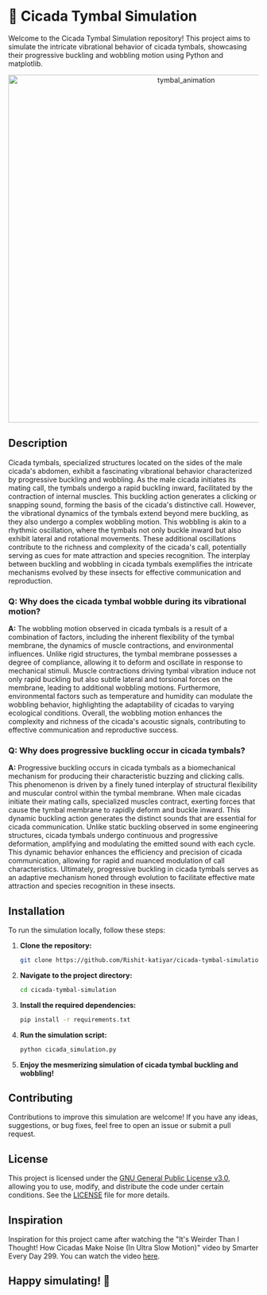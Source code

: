 # 🦗 Cicada Tymbal Simulation

Welcome to the Cicada Tymbal Simulation repository! This project aims to simulate the intricate vibrational behavior of cicada tymbals, showcasing their progressive buckling and wobbling motion using Python and matplotlib.

<p align="center">
  <img src="https://github.com/Rishit-katiyar/cicada-tymbal-simulation/assets/167756997/78596dcf-a864-4ee4-8386-f9e82c954889" alt="tymbal_animation" width="700px">
</p>

## Description

Cicada tymbals, specialized structures located on the sides of the male cicada's abdomen, exhibit a fascinating vibrational behavior characterized by progressive buckling and wobbling. As the male cicada initiates its mating call, the tymbals undergo a rapid buckling inward, facilitated by the contraction of internal muscles. This buckling action generates a clicking or snapping sound, forming the basis of the cicada's distinctive call. However, the vibrational dynamics of the tymbals extend beyond mere buckling, as they also undergo a complex wobbling motion. This wobbling is akin to a rhythmic oscillation, where the tymbals not only buckle inward but also exhibit lateral and rotational movements. These additional oscillations contribute to the richness and complexity of the cicada's call, potentially serving as cues for mate attraction and species recognition. The interplay between buckling and wobbling in cicada tymbals exemplifies the intricate mechanisms evolved by these insects for effective communication and reproduction.

### **Q: Why does the cicada tymbal wobble during its vibrational motion?**

**A:** The wobbling motion observed in cicada tymbals is a result of a combination of factors, including the inherent flexibility of the tymbal membrane, the dynamics of muscle contractions, and environmental influences. Unlike rigid structures, the tymbal membrane possesses a degree of compliance, allowing it to deform and oscillate in response to mechanical stimuli. Muscle contractions driving tymbal vibration induce not only rapid buckling but also subtle lateral and torsional forces on the membrane, leading to additional wobbling motions. Furthermore, environmental factors such as temperature and humidity can modulate the wobbling behavior, highlighting the adaptability of cicadas to varying ecological conditions. Overall, the wobbling motion enhances the complexity and richness of the cicada's acoustic signals, contributing to effective communication and reproductive success.

###  Q: Why does progressive buckling occur in cicada tymbals? 

**A:** Progressive buckling occurs in cicada tymbals as a biomechanical mechanism for producing their characteristic buzzing and clicking calls. This phenomenon is driven by a finely tuned interplay of structural flexibility and muscular control within the tymbal membrane. When male cicadas initiate their mating calls, specialized muscles contract, exerting forces that cause the tymbal membrane to rapidly deform and buckle inward. This dynamic buckling action generates the distinct sounds that are essential for cicada communication. Unlike static buckling observed in some engineering structures, cicada tymbals undergo continuous and progressive deformation, amplifying and modulating the emitted sound with each cycle. This dynamic behavior enhances the efficiency and precision of cicada communication, allowing for rapid and nuanced modulation of call characteristics. Ultimately, progressive buckling in cicada tymbals serves as an adaptive mechanism honed through evolution to facilitate effective mate attraction and species recognition in these insects.

## Installation

To run the simulation locally, follow these steps:

1. **Clone the repository:**
   ```bash
   git clone https://github.com/Rishit-katiyar/cicada-tymbal-simulation.git
   ```

2. **Navigate to the project directory:**
   ```bash
   cd cicada-tymbal-simulation
   ```

3. **Install the required dependencies:**
   ```bash
   pip install -r requirements.txt
   ```

4. **Run the simulation script:**
   ```bash
   python cicada_simulation.py
   ```

5. **Enjoy the mesmerizing simulation of cicada tymbal buckling and wobbling!**

## Contributing

Contributions to improve this simulation are welcome! If you have any ideas, suggestions, or bug fixes, feel free to open an issue or submit a pull request.

## License

This project is licensed under the [GNU General Public License v3.0](LICENSE), allowing you to use, modify, and distribute the code under certain conditions. See the [LICENSE](LICENSE) file for more details.

## Inspiration

Inspiration for this project came after watching the "It's Weirder Than I Thought! How Cicadas Make Noise (In Ultra Slow Motion)" video by Smarter Every Day 299. You can watch the video [here](https://www.youtube.com/watch?v=TWc48iVC8u8).

## Happy simulating! 🌟
